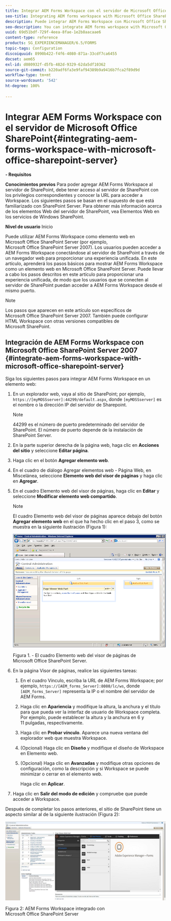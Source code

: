 ```yaml
---
title: Integrar AEM Forms Workspace con el servidor de Microsoft Office SharePoint
seo-title: Integrating AEM forms workspace with Microsoft Office SharePoint Server
description: Puede integrar AEM Forms Workspace con Microsoft Office SharePoint Server.
seo-description: You can integrate AEM forms workspace with Microsoft Office SharePoint Server.
uuid: 69d51bdf-729f-4eea-8fae-1e2b8aacaae6
content-type: reference
products: SG_EXPERIENCEMANAGER/6.5/FORMS
topic-tags: Configuration
discoiquuid: 8990b422-f4f6-4080-871a-33cdf7ca6455
docset: aem65
exl-id: d080932f-d5fb-482d-9329-62da5df10362
source-git-commit: b220adf6fa3e9faf94389b9a9416b7fca2f89d9d
workflow-type: tm+mt
source-wordcount: '542'
ht-degree: 100%

---
```


# Integrar AEM Forms Workspace con el servidor de Microsoft Office SharePoint{#integrating-aem-forms-workspace-with-microsoft-office-sharepoint-server}

**- Requisitos**

**Conocimientos previos**
Para poder agregar AEM Forms Workspace al servidor de SharePoint, debe tener acceso al servidor de SharePoint con los privilegios correspondientes y conocer la URL para acceder a Workspace. Los siguientes pasos se basan en el supuesto de que está familiarizado con SharePoint Server. Para obtener más información acerca de los elementos Web del servidor de SharePoint, vea Elementos Web en los servicios de Windows SharePoint.

**Nivel de usuario**
Inicio

Puede utilizar AEM Forms Workspace como elemento web en Microsoft Office SharePoint Server (por ejemplo, Microsoft Office SharePoint Server 2007). Los usuarios pueden acceder a AEM Forms Workspace conectándose al servidor de SharePoint a través de un navegador web para proporcionar una experiencia unificada. En este artículo, aprenderá los pasos básicos para mostrar AEM Forms Workspace como un elemento web en Microsoft Office SharePoint Server. Puede llevar a cabo los pasos descritos en este artículo para proporcionar una experiencia unificada, de modo que los usuarios que se conecten al servidor de SharePoint puedan acceder a AEM Forms Workspace desde el mismo puerto.

>[!NOTE]
>
>Los pasos que aparecen en este artículo son específicos de Microsoft Office SharePoint Server 2007. También puede configurar HTML Workspace con otras versiones compatibles de Microsoft SharePoint.

## Integración de AEM Forms Workspace con Microsoft Office SharePoint Server 2007 {#integrate-aem-forms-workspace-with-microsoft-office-sharepoint-server}

Siga los siguientes pasos para integrar AEM Forms Workspace en un elemento web:

1. En un explorador web, vaya al sitio de SharePoint; por ejemplo, `https://[myMOSSserver]:44299/default.aspx`, donde `[myMOSSserver]` es el nombre o la dirección IP del servidor de Sharepoint.

   >[!NOTE]
   >
   >44299 es el número de puerto predeterminado del servidor de SharePoint. El número de puerto depende de la instalación de SharePoint Server.

1. En la parte superior derecha de la página web, haga clic en **Acciones del sitio** y seleccione **Editar página**.
1. Haga clic en el botón **Agregar elemento web**.
1. En el cuadro de diálogo Agregar elementos web - Página Web, en Miscelánea, seleccione **Elemento web del visor de páginas** y haga clic en **Agregar**.
1. En el cuadro Elemento web del visor de páginas, haga clic en **Editar** y seleccione **Modificar elemento web compartido**.

   >[!NOTE]
   >
   >El cuadro Elemento web del visor de páginas aparece debajo del botón **Agregar elemento web** en el que ha hecho clic en el paso 3, como se muestra en la siguiente ilustración (Figura 1):

   ![Cuadro Elemento web del visor de páginas de Microsoft Office SharePoint Server.](assets/page-viewer-web-part-box-in-microsoft-office-sharepoint-server.png)

   Figura 1. - El cuadro Elemento web del visor de páginas de Microsoft Office SharePoint Server.

1. En la página Visor de páginas, realice las siguientes tareas:

   1. En el cuadro Vínculo, escriba la URL de AEM Forms Workspace; por ejemplo, `https://[AEM_forms_Server]:8080/lc/ws`, donde `[AEM_forms_Server]` representa la IP o el nombre del servidor de AEM Forms.
   1. Haga clic en **Apariencia** y modifique la altura, la anchura y el título para que pueda ver la interfaz de usuario de Workspace completa. Por ejemplo, puede establecer la altura y la anchura en 6 y 11 pulgadas, respectivamente.
   1. Haga clic en **Probar vínculo**. Aparece una nueva ventana del explorador web que muestra Workspace.
   1. (Opcional) Haga clic en **Diseño** y modifique el diseño de Workspace en Elemento web.
   1. (Opcional) Haga clic en **Avanzadas** y modifique otras opciones de configuración, como la descripción y si Workspace se puede minimizar o cerrar en el elemento web.

      Haga clic en **Aplicar**.

1. Haga clic en **Salir del modo de edición** y compruebe que puede acceder a Workspace.

Después de completar los pasos anteriores, el sitio de SharePoint tiene un aspecto similar al de la siguiente ilustración (Figura 2):

![AEM Forms Workspace integrado con Microsoft Office SharePoint Server](assets/aem-forms-workspace.jpg)

Figura 2: AEM Forms Workspace integrado con Microsoft Office SharePoint Server

